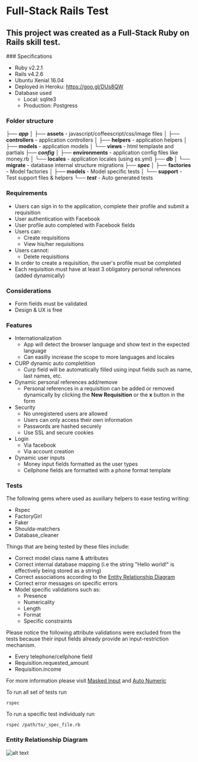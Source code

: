 Full-Stack Rails Test
===================


This project was created as a Full-Stack **Ruby on Rails** skill test.
----------


###<i class="icon-cog"></i> Specifications

- Ruby  v2.2.1
- Rails v4.2.6
- Ubuntu Xenial 16.04
- Deployed in Heroku: https://goo.gl/DUs8QW
- Database used
	- Local: sqlite3
	- Production: Postgress

### <i class="icon-sitemap"></i> Folder structure

├── ***app***
│   ├── **assets** - javascript/coffeescript/css/image files
│   ├── **controllers** -  application controllers
│   ├── **helpers** - application helpers
│   ├── **models** - application models
│   └── **views** - html templaste and partials
├── ***config***
│   ├── **environments** - application config files like money.rb
│   └── **locales** - application locales (using es.yml)
├── ***db***
│   └── **migrate** - database internal structure migrations
├── ***spec***
│   ├── **factories** - Model factories
│   ├── **models** - Model specific tests
│   └── **support** - Test support files & helpers
└── ***test*** - Auto generated tests


### <i class="icon-globe"></i> Requirements

+ Users can sign in to the application, complete their profile and submit a requisition
+ User authentication with Facebook
+ User profile auto completed with Facebook fields
+ Users can:
	+ Create requisitions
	+ View his/her requisitions
+ Users cannot:
	+ Delete requisitions
+ In order to create a requisition, the user's profile must be completed
+ Each requisition must have at least 3 obligatory personal references (added dynamically)

### <i class="icon-bell"></i> Considerations

+ Form fields must be validated
+ Design & UX is free

### <i class="icon-star"></i> Features
+ Internationalization
	+ App will detect the browser language and show text in the expected language
	+ Can easilly increase the scope to more languages and locales
+ CURP dynamic auto completition
	+ Curp field will be automatically filled using input fields such as name, last names, etc.
+ Dynamic personal references add/remove
	+ Personal references in a requisition can be added or removed dynamically by clicking the **New Requisition** or the **x** button in the form
+ Security
	+ No unregistered users are allowed
	+ Users can only access their own information
	+ Passwords are hashed securely
	+ Use SSL and secure cookies
+ Login
	+ Via facebook
	+ Via account creation
+ Dynamic user inputs
	+ Money input fields formatted as the user types
	+ Cellphone fields are formatted with a phone format template

### <i class="icon-laptop"></i> Tests

The following gems where used as auxiliary helpers to ease testing writing:

+ Rspec
+ FactoryGirl
+ Faker
+ Shoulda-matchers
+ Database_cleaner

Things that are being tested by these files include:

+ Correct model class name & attributes
+ Correct internal database mapping (i.e the string "Hello world!" is effectively being stored as a string)
+ Correct associations according to the [Entity Relationship Diagram](#er-diagram)
+ Correct error messages on specific errors
+ Model specific validations such as:
	+ Presence
	+ Numericality
	+ Length
	+ Format
	+ Specific constraints	

Please notice the following attribute validations were excluded from the tests because their input fields already provide an input-restriction mechanism.

+ Every telephone/cellphone field
+ Requisition.requested_amount
+ Requisition.income

For more information please visit [Masked Input](https://github.com/caarlos0/maskedinput-rails) and [Auto Numeric](https://github.com/randoum/autonumeric-rails)

To run all set of tests run

    rspec

To run a specific test individualy run

    rspec /path/to/_spec_file.rb

### <i class="icon-user"></i><a name="er-diagram"> Entity Relationship Diagram</a>

![alt text](https://i.imgur.com/CBVq1kB.png "E-R diagram")
